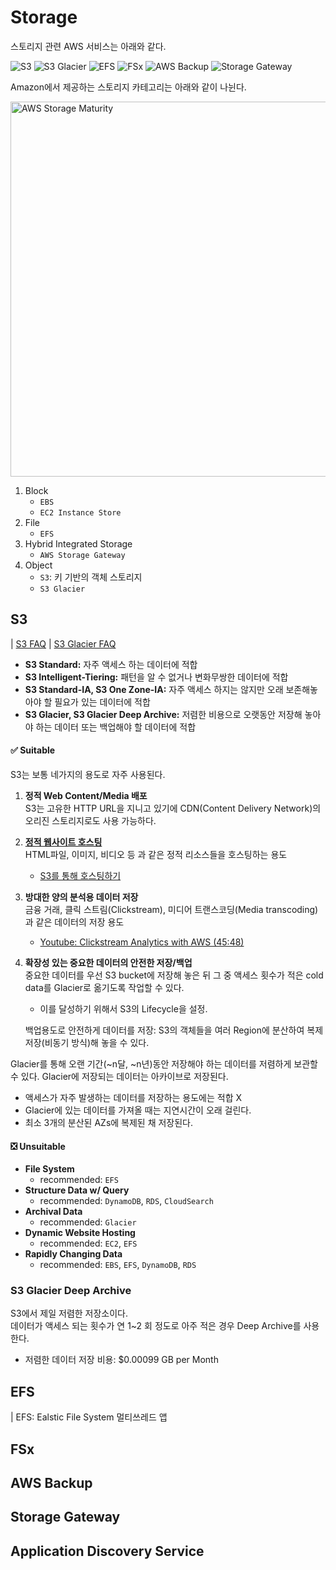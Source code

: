 # Storage
스토리지 관련 AWS 서비스는 아래와 같다.

![S3](https://user-images.githubusercontent.com/48475824/126885520-ea682be3-9388-45c8-a76e-679e5af094e3.png)
![S3 Glacier](https://user-images.githubusercontent.com/48475824/126885519-e311c6b4-cc1f-465e-8494-db475f18e88d.png)
![EFS](https://user-images.githubusercontent.com/48475824/126885517-4e92f7a8-b856-4b23-8daa-b177890578d6.png)
![FSx](https://user-images.githubusercontent.com/48475824/126885516-c887ac0a-10ff-42aa-b159-025ad412ee7b.png)
![AWS Backup](https://user-images.githubusercontent.com/48475824/126885513-9e1af3c6-d8db-4773-a7f7-dd1dc8f405f4.png)
![Storage Gateway](https://user-images.githubusercontent.com/48475824/126885514-10d22a54-a669-431c-aa9d-e4f70cbd94f2.png)

Amazon에서 제공하는 스토리지 카테고리는 아래와 같이 나뉜다.  

<img width="600" alt="AWS Storage Maturity" src="https://user-images.githubusercontent.com/48475824/126888660-ac2b8b7c-0277-4bd9-a095-caf19d6c2de6.png">

1. Block
    - `EBS`
    - `EC2 Instance Store`
1. File
    - `EFS`
1. Hybrid Integrated Storage
    - `AWS Storage Gateway`
1. Object
    - `S3`: 키 기반의 객체 스토리지
    - `S3 Glacier`


## S3
| [S3 FAQ][S3-FAQ] | [S3 Glacier FAQ][S3-Glacier-FAQ]

- **S3 Standard:** 자주 액세스 하는 데이터에 적합
- **S3 Intelligent-Tiering:** 패턴을 알 수 없거나 변화무쌍한 데이터에 적합  
- **S3 Standard-IA, S3 One Zone-IA:** 자주 액세스 하지는 않지만 오래 보존해놓아야 할 필요가 있는 데이터에 적합
- **S3 Glacier, S3 Glacier Deep Archive:** 저렴한 비용으로 오랫동안 저장해 놓아야 하는 데이터 또는 백업해야 할 데이터에 적합


#### ✅ Suitable
S3는 보통 네가지의 용도로 자주 사용된다.  

1. **정적 Web Content/Media 배포**  
   S3는 고유한 HTTP URL을 지니고 있기에 CDN(Content Delivery Network)의 오리진 스토리지로도 사용 가능하다.

1. **[정적 웹사이트 호스팅][Hosting-Static-Website]**  
   HTML파일, 이미지, 비디오 등 과 같은 정적 리소스들을 호스팅하는 용도  
   - [S3를 통해 호스팅하기][Walkthroughs-Hosting-websites-on-Amazon-S3]

1. **방대한 양의 분석용 데이터 저장**  
   금융 거래, 클릭 스트림(Clickstream), 미디어 트랜스코딩(Media transcoding)과 같은 데이터의 저장 용도  
   - [Youtube: Clickstream Analytics with AWS (45:48)][Clickstream-Analytics-with-AWS]

1. **확장성 있는 중요한 데이터의 안전한 저장/백업**  
   중요한 데이터를 우선 S3 bucket에 저장해 놓은 뒤 그 중 액세스 횟수가 적은 cold data를 Glacier로 옮기도록 작업할 수 있다.  
   - 이를 달성하기 위해서 S3의 Lifecycle을 설정.  

   백업용도로 안전하게 데이터를 저장: S3의 객체들을 여러 Region에 분산하여 복제 저장(비동기 방식)해 놓을 수 있다.

Glacier를 통해 오랜 기간(~n달, ~n년)동안 저장해야 하는 데이터를 저렴하게 보관할 수 있다. Glacier에 저장되는 데이터는 아카이브로 저장된다.

- 액세스가 자주 발생하는 데이터를 저장하는 용도에는 적합 X
- Glacier에 있는 데이터를 가져올 때는 지연시간이 오래 걸린다.
- 최소 3개의 분산된 AZs에 복제된 채 저장된다.

#### ❎ Unsuitable
- **File System**  
  - recommended: `EFS`
- **Structure Data w/ Query**  
  - recommended: `DynamoDB`, `RDS`, `CloudSearch`
- **Archival Data**  
  - recommended: `Glacier`
- **Dynamic Website Hosting**  
  - recommended: `EC2`, `EFS`
- **Rapidly Changing Data**  
  - recommended: `EBS`, `EFS`, `DynamoDB`, `RDS`

### S3 Glacier Deep Archive
S3에서 제일 저렴한 저장소이다.  
데이터가 액세스 되는 횟수가 연 1~2 회 정도로 아주 적은 경우 Deep Archive를 사용한다.

- 저렴한 데이터 저장 비용: $0.00099 GB per Month

## EFS  
| EFS: Ealstic File System
멀티쓰레드 앱

## FSx
## AWS Backup
## Storage Gateway

## Application Discovery Service

[S3-FAQ]: https://aws.amazon.com/ko/s3/faqs/
[S3-Glacier-FAQ]: https://aws.amazon.com/ko/s3/glacier/faqs/?nc1=h_ls
[Hosting-Static-Website]: https://docs.aws.amazon.com/AmazonS3/latest/userguide/WebsiteHosting.html
[Walkthroughs-Hosting-websites-on-Amazon-S3]: https://docs.aws.amazon.com/AmazonS3/latest/userguide/hosting-websites-on-s3-examples.html
[Clickstream-Analytics-with-AWS]: https://youtu.be/6cwbbqi36k8